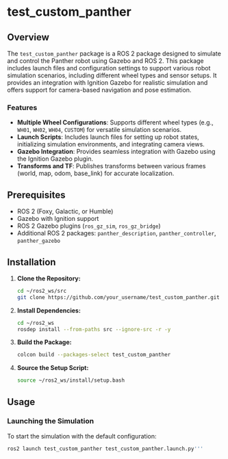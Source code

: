 # test_custom_panther

## Overview

The `test_custom_panther` package is a ROS 2 package designed to simulate and control the Panther robot using Gazebo and ROS 2. This package includes launch files and configuration settings to support various robot simulation scenarios, including different wheel types and sensor setups. It provides an integration with Ignition Gazebo for realistic simulation and offers support for camera-based navigation and pose estimation.

### Features

- **Multiple Wheel Configurations**: Supports different wheel types (e.g., `WH01`, `WH02`, `WH04`, `CUSTOM`) for versatile simulation scenarios.
- **Launch Scripts**: Includes launch files for setting up robot states, initializing simulation environments, and integrating camera views.
- **Gazebo Integration**: Provides seamless integration with Gazebo using the Ignition Gazebo plugin.
- **Transforms and TF**: Publishes transforms between various frames (world, map, odom, base_link) for accurate localization.

## Prerequisites

- ROS 2 (Foxy, Galactic, or Humble)
- Gazebo with Ignition support
- ROS 2 Gazebo plugins (`ros_gz_sim`, `ros_gz_bridge`)
- Additional ROS 2 packages: `panther_description`, `panther_controller`, `panther_gazebo`

## Installation

1. **Clone the Repository:**
    ```bash
    cd ~/ros2_ws/src
    git clone https://github.com/your_username/test_custom_panther.git
    ```

2. **Install Dependencies:**
    ```bash
    cd ~/ros2_ws
    rosdep install --from-paths src --ignore-src -r -y
    ```

3. **Build the Package:**
    ```bash
    colcon build --packages-select test_custom_panther
    ```

4. **Source the Setup Script:**
    ```bash
    source ~/ros2_ws/install/setup.bash
    ```

## Usage

### Launching the Simulation

To start the simulation with the default configuration:

```bash
ros2 launch test_custom_panther test_custom_panther.launch.py'''


